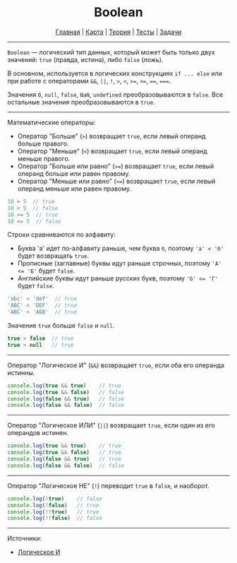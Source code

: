 <div align="center">

# Boolean

[Главная](https://github.com/dollaween/junior-roadmap/)
|
[Карта](/roadmap/README.md)
|
[Теория](/theory/README.md)
|
[Тесты](/tests/README.md)
|
[Задачи](/tasks/README.md)

</div>

---

`Boolean` — логический тип данных, который может быть только двух значений: `true` (правда, истина), либо `false` (ложь).

В основном, используется в логических конструкциях `if ... else` или при работе с операторами `&&`, `||`, `!`, `>`, `<`, `>=`, `<=`, `==`, `===`.

Значения `0`, `null`, `false`, `NaN`, `undefined` преобразовываются в `false`. Все остальные значения преобразовываются в `true`.

---

Математические операторы:
* Оператор "Больше" (`>`) возвращает `true`, если левый операнд больше правого.
* Оператор "Меньше" (`<`) возвращает `true`, если левый операнд меньше правого.
* Оператор "Больше или равно" (`>=`) возвращает `true`, если левый операнд больше или равен правому.
* Оператор "Меньше или равно" (`<=`) возвращает `true`, если левый операнд меньше или равен правому.

```js
10 > 5  // true
10 < 5  // false
10 >= 5  // true
10 <= 5  // false
```

Строки сравниваются по алфавиту:
* Буква 'а' идет по-алфавиту раньше, чем буква `б`, поэтому `'а' < 'б'` будет возвращать `true`.
* Прописные (заглавные) буквы идут раньше строчных, поэтому `'А' <= 'Б'` будет `false`.
* Английские буквы идут раньше русских букв, поэтому `'G' <= 'Г'` будет `false`.

```js
'abc' < 'def'  // true
'ABC' < 'DEF'  // true
'ABC' < 'АБВ'  // true
```

Значение `true` больше `false` и `null`.

```js
true > false  // true
true > null   // true
```

---

Оператор "Логическое И" (`&&`) возвращает `true`, если оба его операнда истинны.

```js
console.log(true && true)    // true
console.log(true && false)   // false
console.log(false && true)   // false
console.log(false && false)  // false
```

---

Оператор "Логическое ИЛИ" (`||`) возвращает `true`, если один из его операндов истинен.

```js
console.log(true && true)    // true
console.log(true && false)   // true
console.log(false && true)   // true
console.log(false && false)  // false
```
---

Оператор "Логическое НЕ" (`!`) переводит `true` в `false`, и наоборот.

```js
console.log(!true)    // false
console.log(!false)   // true
console.log(!!true)   // true
console.log(!!false)  // false
```

---

Источники:
* [Логическое И](https://developer.mozilla.org/en-US/docs/Web/JavaScript/Reference/Operators/Logical_AND)


